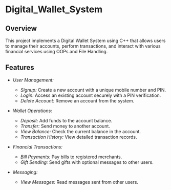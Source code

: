 # Digital_Wallet_System
## Overview

This project implements a Digital Wallet System using C++ that allows users to manage their accounts, perform transactions, and interact with various financial services using OOPs and File Handling.

## Features

- *User Management:*
  - *Signup:* Create a new account with a unique mobile number and PIN.
  - *Login:* Access an existing account securely with a PIN verification.
  - *Delete Account:* Remove an account from the system.

- *Wallet Operations:*
  - *Deposit:* Add funds to the account balance.
  - *Transfer:* Send money to another account.
  - *View Balance:* Check the current balance in the account.
  - *Transaction History:* View detailed transaction records.

- *Financial Transactions:*
  - *Bill Payments:* Pay bills to registered merchants.
  - *Gift Sending:* Send gifts with optional messages to other users.

- *Messaging:*
  - *View Messages:* Read messages sent from other users.
